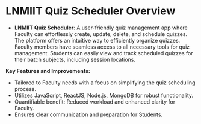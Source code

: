 # LNMIIT Quiz Scheduler Overview

- **LNMIIT Quiz Scheduler**: A user-friendly quiz management app where Faculty can effortlessly create, update, delete, and schedule quizzes. The platform offers an intuitive way to efficiently organize quizzes. Faculty members have seamless access to all necessary tools for quiz management. Students can easily view and track scheduled quizzes for their batch subjects, including session locations.

**Key Features and Improvements:**

- Tailored to Faculty needs with a focus on simplifying the quiz scheduling process.
- Utilizes JavaScript, ReactJS, Node.js, MongoDB for robust functionality.
- Quantifiable benefit: Reduced workload and enhanced clarity for Faculty.
- Ensures clear communication and preparation for Students.
